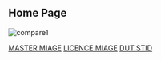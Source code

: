 ## Home Page


  ![compare1](img/IUT.png)


[MASTER MIAGE](MASTER.md)
[LICENCE MIAGE](LICENCE.md)
[DUT STID](DUT.md)


